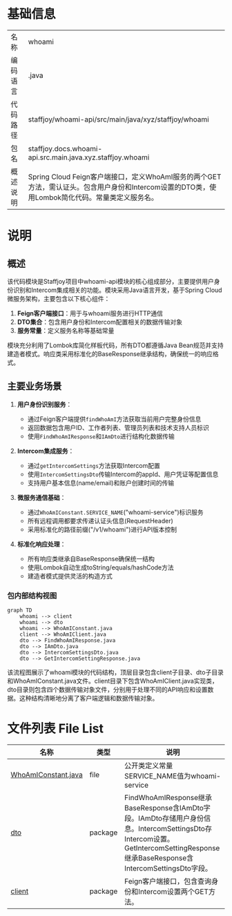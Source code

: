 # 基础信息

|      |      |
|------|------|
| 名称 | whoami |
| 编码语言 | .java |
| 代码路径 | staffjoy/whoami-api/src/main/java/xyz/staffjoy/whoami |
| 包名 | staffjoy.docs.whoami-api.src.main.java.xyz.staffjoy.whoami |
| 概述说明 | Spring Cloud Feign客户端接口，定义WhoAmI服务的两个GET方法，需认证头。包含用户身份和Intercom设置的DTO类，使用Lombok简化代码。常量类定义服务名。 |

# 说明

## 概述

该代码模块是Staffjoy项目中whoami-api模块的核心组成部分，主要提供用户身份识别和Intercom集成相关的功能。模块采用Java语言开发，基于Spring Cloud微服务架构，主要包含以下核心组件：

1. **Feign客户端接口**：用于与whoami服务进行HTTP通信
2. **DTO集合**：包含用户身份和Intercom配置相关的数据传输对象
3. **服务常量**：定义服务名称等基础常量

模块充分利用了Lombok库简化样板代码，所有DTO都遵循Java Bean规范并支持建造者模式。响应类采用标准化的BaseResponse继承结构，确保统一的响应格式。

## 主要业务场景

1. **用户身份识别服务**：
   - 通过Feign客户端提供`findWhoAmI`方法获取当前用户完整身份信息
   - 返回数据包含用户ID、工作者列表、管理员列表和技术支持人员标识
   - 使用`FindWhoAmIResponse`和`IAmDto`进行结构化数据传输

2. **Intercom集成服务**：
   - 通过`getIntercomSettings`方法获取Intercom配置
   - 使用`IntercomSettingsDto`传输Intercom的appId、用户凭证等配置信息
   - 支持用户基本信息(name/email)和账户创建时间的传输

3. **微服务通信基础**：
   - 通过`WhoAmIConstant.SERVICE_NAME`("whoami-service")标识服务
   - 所有远程调用都要求传递认证头信息(RequestHeader)
   - 采用标准化的路径前缀("/v1/whoami")进行API版本控制

4. **标准化响应处理**：
   - 所有响应类继承自BaseResponse确保统一结构
   - 使用Lombok自动生成toString/equals/hashCode方法
   - 建造者模式提供灵活的构造方式


### 包内部结构视图

```mermaid
graph TD
    whoami --> client
    whoami --> dto
    whoami --> WhoAmIConstant.java
    client --> WhoAmIClient.java
    dto --> FindWhoAmIResponse.java
    dto --> IAmDto.java
    dto --> IntercomSettingsDto.java
    dto --> GetIntercomSettingResponse.java
```

该流程图展示了whoami模块的代码结构，顶层目录包含client子目录、dto子目录和WhoAmIConstant.java文件。client目录下包含WhoAmIClient.java实现类，dto目录则包含四个数据传输对象文件，分别用于处理不同的API响应和设置数据。这种结构清晰地分离了客户端逻辑和数据传输对象。

# 文件列表 File List

| 名称   | 类型  | 说明 |
|-------|------|-------------|
| [WhoAmIConstant.java](WhoAmIConstant.md) | file | 公开类定义常量SERVICE_NAME值为whoami-service |
| [dto](dto/_module.md) | package | FindWhoAmIResponse继承BaseResponse含IAmDto字段。IAmDto存储用户身份信息。IntercomSettingsDto存Intercom设置。GetIntercomSettingResponse继承BaseResponse含IntercomSettingsDto字段。 |
| [client](client/_module.md) | package | Feign客户端接口，包含查询身份和Intercom设置两个GET方法。 |


